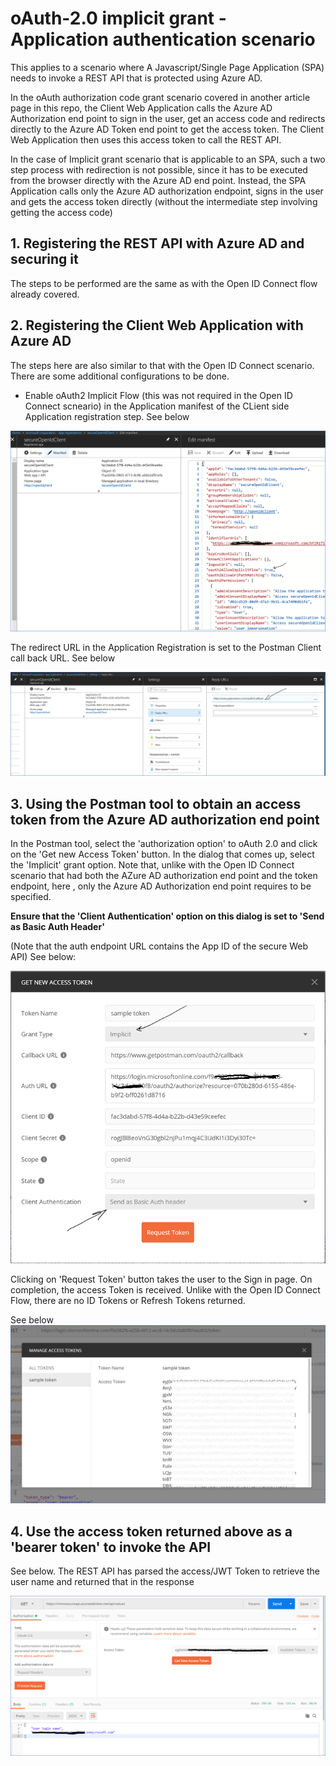 # oAuth-2.0 implicit grant - Application authentication scenario 

This applies to a scenario where A Javascript/Single Page Application (SPA) needs to invoke a REST API that is protected using Azure AD. 

In the oAuth authorization code grant scenario covered in another article page in this repo, the Client Web Application calls the Azure AD Authorization end point to sign in the user, get an access code and redirects directly to the Azure AD Token end point to get the access token. The Client Web Application then  uses this access token to call the REST API.

In the case of Implicit grant scenario that is applicable to an SPA, such a two step process with redirection is not possible, since it has to be executed from the browser directly with the Azure AD end point. Instead, the SPA Application calls only the Azure AD authorization endpoint, signs in the user and gets the access token directly (without the intermediate step involving getting the access code)

## 1. Registering the REST API with Azure AD and securing it
The steps to be performed are the same as with the Open ID Connect flow already covered.

## 2. Registering the Client Web Application with Azure AD
The steps here are also similar to that with the Open ID Connect scenario. There are some additional configurations to be done.
- Enable oAuth2 Implicit Flow (this was not required in the Open ID Connect scneario) in the Application manifest of the CLient side Application registration step. See below

![GitHub Logo](/images/webclientappregn.png)

The redirect URL in the Application Registration is set to the Postman Client call back URL. See below

![GitHub Logo](/images/redirecturl.png)

## 3. Using the Postman tool to obtain an access token from the Azure AD authorization end point
In the Postman tool, select the 'authorization option' to oAuth 2.0 and click on the 'Get new Access Token' button. In the dialog that comes up, select the 'Implicit' grant option. Note that, unlike with the Open ID Connect scenario that had both the AZure AD authorization end point and the token endpoint, here , only the Azure AD Authorization end point requires to be specified. 

**Ensure that the 'Client Authentication' option on this dialog is set to 'Send as Basic Auth Header'**

(Note that the auth endpoint URL contains the App ID of the secure Web API)
See below:

![GitHub Logo](/images/implicitgrant1.png)

Clicking on 'Request Token' button takes the user to the Sign in page. On completion, the access Token is received. Unlike with the Open ID Connect Flow, there are no ID Tokens or Refresh Tokens returned.

See below
![GitHub Logo](/images/accesstoken4.png)

## 4. Use the access token returned above as a 'bearer token' to invoke the API
See below. The REST API has parsed the access/JWT Token to retrieve the user name and returned that in the response

![GitHub Logo](/images/callsecureapi2.png)
